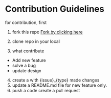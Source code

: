 # Contribution Guidelines

for contribution, first 
1) fork this repo [Fork by clicking here](https://github.com/patellhett1533/suggestjs/fork)

2) clone repo in your local
3) what contribute

* Add new feature
* solve a bug
* update design

4) create a with {issue}_{type} made changes
5) update a README.md file for new feature only.
6) push a code create a pull request
